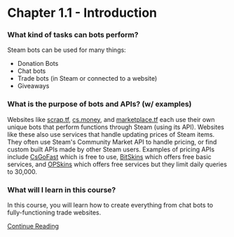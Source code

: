 # Chapter 1.1 - Introduction 

### What kind of tasks can bots perform? 
Steam bots can be used for many things:
 - Donation Bots
 - Chat bots
 - Trade bots (in Steam or connected to a website)
 - Giveaways
 
### What is the purpose of bots and APIs? (w/ examples) 
Websites like [scrap.tf](https://scrap.tf), [cs.money](https://cs.money), and [marketplace.tf](https://marketplace.tf) each use their own unique bots that perform functions through Steam (using its API).  Websites like these also use services that handle updating prices of Steam items.  They often use Steam's Community Market API to handle pricing, or find custom built APIs made by other Steam users.  Examples of pricing APIs include [CsGoFast](https://api.csgofast.com/price/all) which is free to use, [BitSkins](https://bitskins.com/api) which offers free basic services, and [OPSkins](https://docs.opskins.com/public/en.html) which offers free services but they limit daily queries to 30,000.

### What will I learn in this course? 
In this course, you will learn how to create everything from chat
bots to fully-functioning trade websites.

[Continue Reading](../Chapter%201.2%20-%20Prerequisites)
